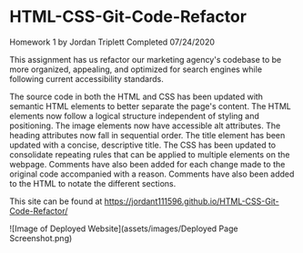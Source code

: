 # HTML-CSS-Git-Code-Refactor
Homework 1 by Jordan Triplett
Completed 07/24/2020

This assignment has us refactor our marketing agency's codebase to be more organized, appealing, and optimized for search engines while following current accessibility standards.

The source code in both the HTML and CSS has been updated with semantic HTML elements to better separate the page's content. The HTML elements now follow a logical structure independent of styling and positioning. The image elements now have accessible alt attributes. The heading attributes now fall in sequential order. The title element has been updated with a concise, descriptive title. The CSS has been updated to consolidate repeating rules that can be applied to multiple elements on the webpage. Comments have also been added for each change made to the original code accompanied with a reason. Comments have also been added to the HTML to notate the different sections.

This site can be found at https://jordant111596.github.io/HTML-CSS-Git-Code-Refactor/

![Image of Deployed Website](assets/images/Deployed Page Screenshot.png)